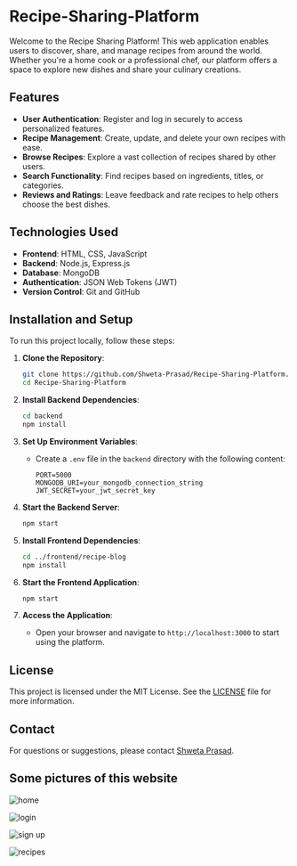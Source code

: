 # Recipe-Sharing-Platform

Welcome to the Recipe Sharing Platform! This web application enables users to discover, share, and manage recipes from around the world. Whether you're a home cook or a professional chef, our platform offers a space to explore new dishes and share your culinary creations.

## Features

- **User Authentication**: Register and log in securely to access personalized features.
- **Recipe Management**: Create, update, and delete your own recipes with ease.
- **Browse Recipes**: Explore a vast collection of recipes shared by other users.
- **Search Functionality**: Find recipes based on ingredients, titles, or categories.
- **Reviews and Ratings**: Leave feedback and rate recipes to help others choose the best dishes.

## Technologies Used

- **Frontend**: HTML, CSS, JavaScript
- **Backend**: Node.js, Express.js
- **Database**: MongoDB
- **Authentication**: JSON Web Tokens (JWT)
- **Version Control**: Git and GitHub

## Installation and Setup

To run this project locally, follow these steps:

1. **Clone the Repository**:
   ```bash
   git clone https://github.com/Shweta-Prasad/Recipe-Sharing-Platform.git
   cd Recipe-Sharing-Platform
   ```

2. **Install Backend Dependencies**:
   ```bash
   cd backend
   npm install
   ```

3. **Set Up Environment Variables**:
   - Create a `.env` file in the `backend` directory with the following content:
     ```
     PORT=5000
     MONGODB_URI=your_mongodb_connection_string
     JWT_SECRET=your_jwt_secret_key
     ```

4. **Start the Backend Server**:
   ```bash
   npm start
   ```

5. **Install Frontend Dependencies**:
   ```bash
   cd ../frontend/recipe-blog
   npm install
   ```

6. **Start the Frontend Application**:
   ```bash
   npm start
   ```

7. **Access the Application**:
   - Open your browser and navigate to `http://localhost:3000` to start using the platform.


## License

This project is licensed under the MIT License. See the [LICENSE](LICENSE) file for more information.

## Contact

For questions or suggestions, please contact [Shweta Prasad](https://github.com/Shweta-Prasad).

## Some pictures of this website

![home](https://github.com/user-attachments/assets/76bbc804-f155-4d0f-aa6d-defacae740b5)

![login](https://github.com/user-attachments/assets/86da8f03-471a-4c10-983f-6a5c9b7cb1f8)

![sign up](https://github.com/user-attachments/assets/3c5587a3-a053-467f-854c-67ad982497ca)

![recipes](https://github.com/user-attachments/assets/3de805f0-06a8-49df-91c6-b9711a99fca1)





